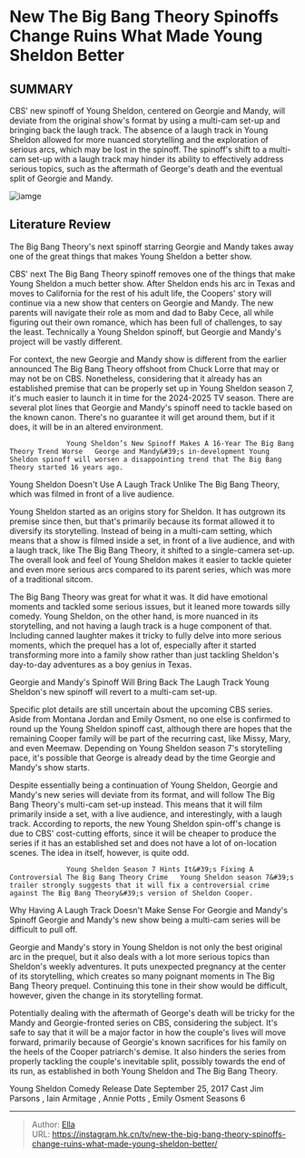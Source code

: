 # New The Big Bang Theory Spinoffs Change Ruins What Made Young Sheldon Better


## SUMMARY 



  CBS&#39; new spinoff of Young Sheldon, centered on Georgie and Mandy, will deviate from the original show&#39;s format by using a multi-cam set-up and bringing back the laugh track.   The absence of a laugh track in Young Sheldon allowed for more nuanced storytelling and the exploration of serious arcs, which may be lost in the spinoff.   The spinoff&#39;s shift to a multi-cam set-up with a laugh track may hinder its ability to effectively address serious topics, such as the aftermath of George&#39;s death and the eventual split of Georgie and Mandy.  

![iamge](https://static1.srcdn.com/wordpress/wp-content/uploads/2023/07/young-sheldon-george-with-the-big-bang-theory-s-zack-penny-and-leonard.jpg)

## Literature Review

The Big Bang Theory&#39;s next spinoff starring Georgie and Mandy takes away one of the great things that makes Young Sheldon a better show. 




CBS&#39; next The Big Bang Theory spinoff removes one of the things that make Young Sheldon a much better show. After Sheldon ends his arc in Texas and moves to California for the rest of his adult life, the Coopers&#39; story will continue via a new show that centers on Georgie and Mandy. The new parents will navigate their role as mom and dad to Baby Cece, all while figuring out their own romance, which has been full of challenges, to say the least. Technically a Young Sheldon spinoff, but Georgie and Mandy&#39;s project will be vastly different.




For context, the new Georgie and Mandy show is different from the earlier announced The Big Bang Theory offshoot from Chuck Lorre that may or may not be on CBS. Nonetheless, considering that it already has an established premise that can be properly set up in Young Sheldon season 7, it&#39;s much easier to launch it in time for the 2024-2025 TV season. There are several plot lines that Georgie and Mandy&#39;s spinoff need to tackle based on the known canon. There&#39;s no guarantee it will get around them, but if it does, it will be in an altered environment.

                  Young Sheldon’s New Spinoff Makes A 16-Year The Big Bang Theory Trend Worse   George and Mandy&#39;s in-development Young Sheldon spinoff will worsen a disappointing trend that The Big Bang Theory started 16 years ago.    


 Young Sheldon Doesn&#39;t Use A Laugh Track 
Unlike The Big Bang Theory, which was filmed in front of a live audience.
          




Young Sheldon started as an origins story for Sheldon. It has outgrown its premise since then, but that&#39;s primarily because its format allowed it to diversify its storytelling. Instead of being in a multi-cam setting, which means that a show is filmed inside a set, in front of a live audience, and with a laugh track, like The Big Bang Theory, it shifted to a single-camera set-up. The overall look and feel of Young Sheldon makes it easier to tackle quieter and even more serious arcs compared to its parent series, which was more of a traditional sitcom.

The Big Bang Theory was great for what it was. It did have emotional moments and tackled some serious issues, but it leaned more towards silly comedy. Young Sheldon, on the other hand, is more nuanced in its storytelling, and not having a laugh track is a huge component of that. Including canned laughter makes it tricky to fully delve into more serious moments, which the prequel has a lot of, especially after it started transforming more into a family show rather than just tackling Sheldon&#39;s day-to-day adventures as a boy genius in Texas.






 Georgie and Mandy&#39;s Spinoff Will Bring Back The Laugh Track 
Young Sheldon&#39;s new spinoff will revert to a multi-cam set-up.
          

Specific plot details are still uncertain about the upcoming CBS series. Aside from Montana Jordan and Emily Osment, no one else is confirmed to round up the Young Sheldon spinoff cast, although there are hopes that the remaining Cooper family will be part of the recurring cast, like Missy, Mary, and even Meemaw. Depending on Young Sheldon season 7&#39;s storytelling pace, it&#39;s possible that George is already dead by the time Georgie and Mandy&#39;s show starts.

Despite essentially being a continuation of Young Sheldon, Georgie and Mandy&#39;s new series will deviate from its format, and will follow The Big Bang Theory&#39;s multi-cam set-up instead. This means that it will film primarily inside a set, with a live audience, and interestingly, with a laugh track. According to reports, the new Young Sheldon spin-off&#39;s change is due to CBS&#39; cost-cutting efforts, since it will be cheaper to produce the series if it has an established set and does not have a lot of on-location scenes. The idea in itself, however, is quite odd.




                  Young Sheldon Season 7 Hints It&#39;s Fixing A Controversial The Big Bang Theory Crime   Young Sheldon season 7&#39;s trailer strongly suggests that it will fix a controversial crime against The Big Bang Theory&#39;s version of Sheldon Cooper.    



 Why Having A Laugh Track Doesn&#39;t Make Sense For Georgie and Mandy&#39;s Spinoff 
Georgie and Mandy&#39;s new show being a multi-cam series will be difficult to pull off.
          

Georgie and Mandy&#39;s story in Young Sheldon is not only the best original arc in the prequel, but it also deals with a lot more serious topics than Sheldon&#39;s weekly adventures. It puts unexpected pregnancy at the center of its storytelling, which creates so many poignant moments in The Big Bang Theory prequel. Continuing this tone in their show would be difficult, however, given the change in its storytelling format.

Potentially dealing with the aftermath of George&#39;s death will be tricky for the Mandy and Georgie-fronted series on CBS, considering the subject. It&#39;s safe to say that it will be a major factor in how the couple&#39;s lives will move forward, primarily because of Georgie&#39;s known sacrifices for his family on the heels of the Cooper patriarch&#39;s demise. It also hinders the series from properly tackling the couple&#39;s inevitable split, possibly towards the end of its run, as established in both Young Sheldon and The Big Bang Theory.




   Young Sheldon  Comedy     Release Date    September 25, 2017     Cast    Jim Parsons , Iain Armitage , Annie Potts , Emily Osment     Seasons    6      


---

> Author: [Ella](https://instagram.hk.cn/)  
> URL: https://instagram.hk.cn/tv/new-the-big-bang-theory-spinoffs-change-ruins-what-made-young-sheldon-better/  

